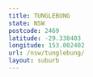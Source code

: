 ```yaml
---
title: TUNGLEBUNG
state: NSW
postcode: 2469
latitude: -29.338403
longitude: 153.002402
url: /nsw/tunglebung/
layout: suburb
---
```

